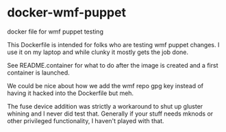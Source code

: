 docker-wmf-puppet
=================

docker file for wmf puppet testing

This Dockerfile is intended for folks who are testing wmf puppet changes.
I use it on my laptop and while clunky it mostly gets the job done.

See README.container for what to do after the image is created and
a first container is launched.

We could be nice about how we add the wmf repo gpg key instead of
having it hacked into the Dockerfile but meh.

The fuse device addition was strictly a workaround to shut up
gluster whining and I never did test that.  Generally if your
stuff needs mknods or other privileged functionality, I haven't
played with that.

